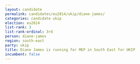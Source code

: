```yaml
---
layout: candidate
permalink: candidates/eu2014/ukip/diane-james/
categories: candidate ukip
election: eu2014
list-rank: 3
list-rank-ordinal: 3rd
person: diane-james
region: south-east
party: ukip
title: Diane James is running for MEP in South East for UKIP
incumbent: false
---
```

